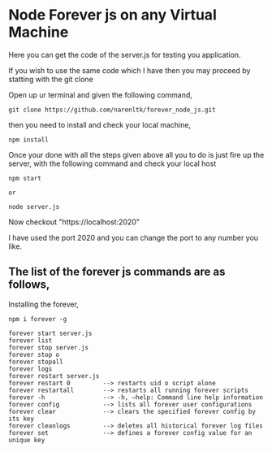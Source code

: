 # Node Forever js on any Virtual Machine

Here you can get the code of the server.js for testing you application.

If you wish to use the same code which I have then you may proceed by statting with the git clone 

Open up ur terminal and given the following command,

```
git clone https://github.com/narenltk/forever_node_js.git
```

then you need to install and check your local machine,

```
npm install
```

Once your done with all the steps given above all you to do is just fire up the server, with the following command and check your local host

```
npm start

or

node server.js
```

Now checkout "https://localhost:2020"

I have used the port 2020 and you can change the port to any number you like.

## The list of the forever js commands are as follows,

Installing the forever,
```
npm i forever -g
```
```
forever start server.js
forever list
forever stop server.js
forever stop o
forever stopall
forever logs
forever restart server.js
forever restart 0         --> restarts uid o script alone
forever restartall        --> restarts all running forever scripts
forever -h                --> -h, –help: Command line help information
forever config            --> lists all forever user configurations
forever clear             --> clears the specified forever config by its key
forever cleanlogs         --> deletes all historical forever log files
forever set               --> defines a forever config value for an unique key
```
